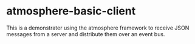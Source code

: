 atmosphere-basic-client
=======================

This is a demonstrater using the atmosphere framework to receive JSON messages from a server and distribute them over an event bus.
